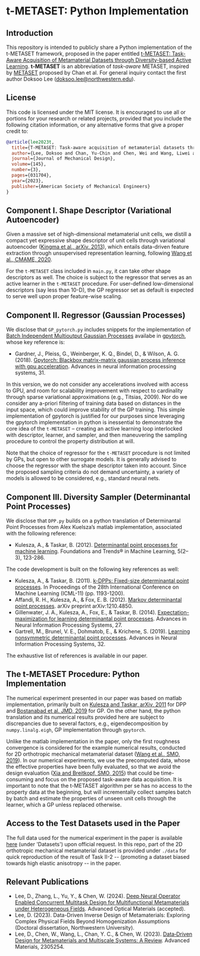 # t-METASET: Python Implementation

## Introduction
This repository is intended to publicly share a Python implementation of the t-METASET framework, 
proposed in the paper entitled [t-METASET: Task-Aware Acquisition of Metamaterial Datasets through Diversity-based Active Learning](https://asmedigitalcollection.asme.org/mechanicaldesign/article/145/3/031704/1147447/t-METASET-Task-Aware-Acquisition-of-Metamaterial). 
**t-METASET** is an abbreviation of _task-aware_ METASET, inspired by [METASET](https://asmedigitalcollection.asme.org/mechanicaldesign/article/143/3/031707/1087582/METASET-Exploring-Shape-and-Property-Spaces-for) proposed by Chan et al.
For general inquiry contact the first author Doksoo Lee (doksoo.lee@northwestern.edu).

## License
This code is licensed under the MIT license. It is encouraged to use all or portions for your research or related projects, provided that you include the following citation information, or any alternative forms that give a proper credit to:

```bibtex
@article{lee2023t,
  title={T-METASET: Task-aware acquisition of metamaterial datasets through diversity-based active learning},
  author={Lee, Doksoo and Chan, Yu-Chin and Chen, Wei and Wang, Liwei and van Beek, Anton and Chen, Wei},
  journal={Journal of Mechanical Design},
  volume={145},
  number={3},
  pages={031704},
  year={2023},
  publisher={American Society of Mechanical Engineers}
}
```


## Component I. Shape Descriptor (Variational Autoencoder)

Given a massive set of high-dimensional metamaterial unit cells, we distill a compact yet expressive shape descriptor of unit cells through variational autoencoder ([Kingma et al., arXiv, 2013](https://arxiv.org/abs/1312.6114)), which entails data-driven feature extraction through unsupervised representation learning, following [Wang et al., CMAME, 2020](https://www.sciencedirect.com/science/article/pii/S0045782520305624).

For the `t-METASET` class included in `main.py`, it can take other shape descriptors as well. The choice is subject to the regressor that serves as an active learner in the `t-METASET` procedure. For user-defined low-dimensional descriptors (say less than 10-D), the GP regressor set as default is expected to serve well upon proper feature-wise scaling.

## Component II. Regressor (Gaussian Processes)

We disclose that `GP_pytorch.py` includes snippets for the implementation of [Batch Independent Multioutput Gaussian Processes](https://docs.gpytorch.ai/en/stable/examples/03_Multitask_Exact_GPs/Batch_Independent_Multioutput_GP.html) availabe in [gpytorch](https://gpytorch.ai/),
whose key reference is:

- Gardner, J., Pleiss, G., Weinberger, K. Q., Bindel, D., & Wilson, A. G. (2018). [Gpytorch: Blackbox matrix-matrix gaussian process inference with gpu acceleration](https://papers.nips.cc/paper/2018/hash/101c673e6e65ea618ce8c964f23f10d6-Abstract.html). Advances in neural information processing systems, 31.

In this version, we do not consider any accelerations involved with access to GPU, and room for scalability improvement with respect to cardinality through sparse variational approximations (e.g., Titsias, 2009). Nor do we consider any a-priori filtering of training data based on distances in the input space, which could improve stability of the GP training. This simple implementation of gpytorch is justified for our purposes since leveraging the gpytorch implementation in python is inessential to demonstrate the core idea of the `t-METASET` – creating an active learning loop interlocked with descriptor, learner, and sampler, and then maneuvering the sampling procedure to control the property distribution at will.

Note that the choice of regressor for the `t-METASET` procedure is not limited by GPs, but open to other surrogate models. It is generally advised to choose the regressor with the shape descriptor taken into account. Since the proposed sampling criteria do not demand uncertainty, a variety of models is allowed to be considered, e.g., standard neural nets.

## Component III. Diversity Sampler (Determinantal Point Processes)

We disclose that `DPP.py` builds on a python translation of Determinantal Point Processes from Alex Kuelsza’s matlab implementation, associated with the following reference:

- Kulesza, A., & Taskar, B. (2012). [Determinantal point processes for machine learning](https://arxiv.org/abs/1207.6083). Foundations and Trends® in Machine Learning, 5(2–3), 123-286.

The code development is built on the following key references as well:

- Kulesza, A., & Taskar, B. (2011). [k-DPPs: Fixed-size determinantal point processes](https://dl.acm.org/doi/10.5555/3104482.3104632). In Proceedings of the 28th International Conference on Machine Learning (ICML-11) (pp. 1193-1200).
- Affandi, R. H., Kulesza, A., & Fox, E. B. (2012). [Markov determinantal point processes](https://arxiv.org/abs/1210.4850). arXiv preprint arXiv:1210.4850.
 - Gillenwater, J. A., Kulesza, A., Fox, E., & Taskar, B. (2014). [Expectation-maximization for learning determinantal point processes](https://papers.nips.cc/paper/2014/hash/3a9ecb25d24f9d0a8279b19d014d9c68-Abstract.html). Advances in Neural Information Processing Systems, 27.
- Gartrell, M., Brunel, V. E., Dohmatob, E., & Krichene, S. (2019). [Learning nonsymmetric determinantal point processes](https://papers.nips.cc/paper/2019/hash/9a382a7b26e99e2c12af3abf8b3b7f0d-Abstract.html). Advances in Neural Information Processing Systems, 32.

The exhaustive list of references is available in our paper.

## The t-METASET Procedure: Python Implementation

The numerical experiment presented in our paper was based on matlab implementation, primarily built on [Kulesza and Taskar, arXiv, 2011](https://arxiv.org/abs/1207.6083) for DPP and [Bostanabad et al. JMD, 2019](https://asmedigitalcollection.asme.org/mechanicaldesign/article/141/11/111402/955350/Globally-Approximate-Gaussian-Processes-for-Big) for GP. On the other hand, the python translation and its numerical results provided here are subject to discrepancies due to several factors, e.g., eigendecomposition by `numpy.linalg.eigh`, GP implementation through `gpytorch`.

Unlike the matlab implementation in the paper, only the first roughness convergence is considered for the example numerical results, conducted for 2D orthotropic mechanical metamaterial dataset ([Wang et al., SMO, 2019](https://link.springer.com/article/10.1007/s00158-020-02523-5)). In our numerical experiments, we use the precomputed data, whose the effective properties have been fully evaluated, so that we avoid the design evaluation ([Xia and Breitkopf, SMO, 2015](https://link.springer.com/article/10.1007/s00158-015-1294-0)) that could be time-consuming and focus on the proposed task-aware data acquisition. It is important to note that the t-METASET algorithm per se has no access to the property data at the beginning, but will incrementally collect samples batch by batch and estimate the properties of unseen unit cells through the learner, which a GP unless replaced otherwise.

## Access to the Test Datasets used in the Paper

The full data used for the numerical experiment in the paper is available [here](https://ideal.mech.northwestern.edu/software/) (under 'Datasets') upon official request. In this repo, part of the 2D orthotropic mechanical metamaterial dataset is provided under `./data` for quick reproduction of the result of Task II-2 -- (promoting a dataset biased towards high elastic anisotropy -- in the paper.

## Relevant Publications

- Lee, D., Zhang, L., Yu, Y., & Chen, W. (2024). [Deep Neural Operator Enabled Concurrent Multitask Design for Multifunctional Metamaterials under Heterogeneous Fields](https://arxiv.org/abs/2312.02403). Advanced Optical Materials (accepted).
- Lee, D. (2023). Data-Driven Inverse Design of Metamaterials: Exploring Complex Physical Fields Beyond Homogenization Assumptions (Doctoral dissertation, Northwestern University).
- Lee, D., Chen, W., Wang, L., Chan, Y. C., & Chen, W. (2023). [Data‐Driven Design for Metamaterials and Multiscale Systems: A Review](https://onlinelibrary.wiley.com/doi/10.1002/adma.202305254). Advanced Materials, 2305254.




